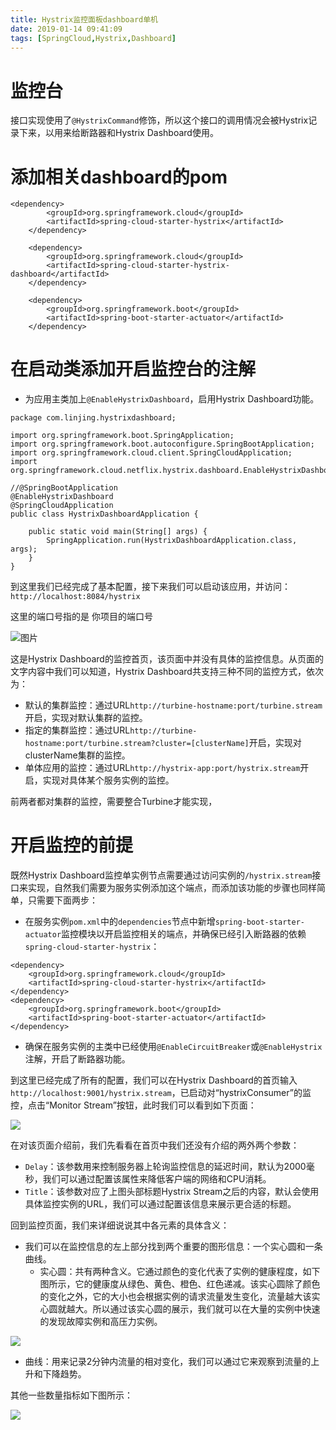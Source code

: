 ```yaml
---
title: Hystrix监控面板dashboard单机
date: 2019-01-14 09:41:09
tags: [SpringCloud,Hystrix,Dashboard]
---
```


# 监控台

接口实现使用了`@HystrixCommand`修饰，所以这个接口的调用情况会被Hystrix记录下来，以用来给断路器和Hystrix Dashboard使用。

<!--more-->

# 添加相关dashboard的pom

```
<dependency>
        <groupId>org.springframework.cloud</groupId>
        <artifactId>spring-cloud-starter-hystrix</artifactId>
    </dependency>
        
    <dependency>
        <groupId>org.springframework.cloud</groupId>
        <artifactId>spring-cloud-starter-hystrix-dashboard</artifactId>
    </dependency>
    
    <dependency>
        <groupId>org.springframework.boot</groupId>
        <artifactId>spring-boot-starter-actuator</artifactId>
    </dependency>
```

# 在启动类添加开启监控台的注解

- 为应用主类加上`@EnableHystrixDashboard`，启用Hystrix Dashboard功能。

```
package com.linjing.hystrixdashboard;

import org.springframework.boot.SpringApplication;
import org.springframework.boot.autoconfigure.SpringBootApplication;
import org.springframework.cloud.client.SpringCloudApplication;
import org.springframework.cloud.netflix.hystrix.dashboard.EnableHystrixDashboard;

//@SpringBootApplication
@EnableHystrixDashboard
@SpringCloudApplication
public class HystrixDashboardApplication {

    public static void main(String[] args) {
        SpringApplication.run(HystrixDashboardApplication.class, args);
    }
}
```

 

到这里我们已经完成了基本配置，接下来我们可以启动该应用，并访问：`http://localhost:8084/hystrix`

这里的端口号指的是 你项目的端口号

![图片](/img/2019-1-14/HystrixDashboard.png)

这是Hystrix Dashboard的监控首页，该页面中并没有具体的监控信息。从页面的文字内容中我们可以知道，Hystrix Dashboard共支持三种不同的监控方式，依次为：

- 默认的集群监控：通过URL`http://turbine-hostname:port/turbine.stream`开启，实现对默认集群的监控。
- 指定的集群监控：通过URL`http://turbine-hostname:port/turbine.stream?cluster=[clusterName]`开启，实现对clusterName集群的监控。
- 单体应用的监控：通过URL`http://hystrix-app:port/hystrix.stream`开启，实现对具体某个服务实例的监控。

前两者都对集群的监控，需要整合Turbine才能实现，

# 开启监控的前提

既然Hystrix Dashboard监控单实例节点需要通过访问实例的`/hystrix.stream`接口来实现，自然我们需要为服务实例添加这个端点，而添加该功能的步骤也同样简单，只需要下面两步：

- 在服务实例`pom.xml`中的`dependencies`节点中新增`spring-boot-starter-actuator`监控模块以开启监控相关的端点，并确保已经引入断路器的依赖`spring-cloud-starter-hystrix`：

```
<dependency>
    <groupId>org.springframework.cloud</groupId>
    <artifactId>spring-cloud-starter-hystrix</artifactId>
</dependency>
<dependency>
    <groupId>org.springframework.boot</groupId>
    <artifactId>spring-boot-starter-actuator</artifactId>
</dependency>
```

- 确保在服务实例的主类中已经使用`@EnableCircuitBreaker`或`@EnableHystrix`注解，开启了断路器功能。

到这里已经完成了所有的配置，我们可以在Hystrix Dashboard的首页输入`http://localhost:9001/hystrix.stream`，已启动对“hystrixConsumer”的监控，点击“Monitor Stream”按钮，此时我们可以看到如下页面：

![](/img/2019-1-14/HystrixDashboard1.png)

在对该页面介绍前，我们先看看在首页中我们还没有介绍的两外两个参数：

- `Delay`：该参数用来控制服务器上轮询监控信息的延迟时间，默认为2000毫秒，我们可以通过配置该属性来降低客户端的网络和CPU消耗。
- `Title`：该参数对应了上图头部标题Hystrix Stream之后的内容，默认会使用具体监控实例的URL，我们可以通过配置该信息来展示更合适的标题。

回到监控页面，我们来详细说说其中各元素的具体含义：

- 我们可以在监控信息的左上部分找到两个重要的图形信息：一个实心圆和一条曲线。
  - 实心圆：共有两种含义。它通过颜色的变化代表了实例的健康程度，如下图所示，它的健康度从绿色、黄色、橙色、红色递减。该实心圆除了颜色的变化之外，它的大小也会根据实例的请求流量发生变化，流量越大该实心圆就越大。所以通过该实心圆的展示，我们就可以在大量的实例中快速的发现故障实例和高压力实例。

![](/img/2019-1-14/HystrixDashboard2.png)

- 曲线：用来记录2分钟内流量的相对变化，我们可以通过它来观察到流量的上升和下降趋势。

其他一些数量指标如下图所示：

![](/img/2019-1-14/HystrixDashboard3.png)